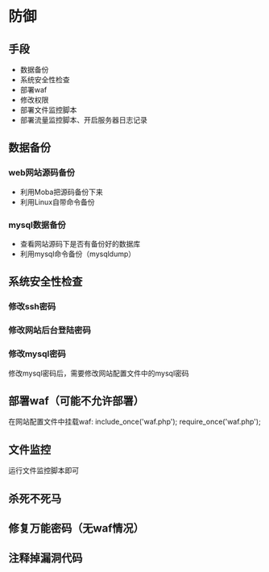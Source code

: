 # 防御
## 手段
+ 数据备份
+ 系统安全性检查
+ 部署waf
+ 修改权限
+ 部署文件监控脚本
+ 部署流量监控脚本、开启服务器日志记录
## 数据备份
### web网站源码备份
+ 利用Moba把源码备份下来
+ 利用Linux自带命令备份 
### mysql数据备份
+ 查看网站源码下是否有备份好的数据库
+ 利用mysql命令备份（mysqldump）
## 系统安全性检查
### 修改ssh密码

### 修改网站后台登陆密码

### 修改mysql密码
修改mysql密码后，需要修改网站配置文件中的mysql密码

## 部署waf（可能不允许部署）
在网站配置文件中挂载waf:
include_once('waf.php');
require_once('waf.php');

## 文件监控
运行文件监控脚本即可
## 杀死不死马
## 修复万能密码（无waf情况）
## 注释掉漏洞代码